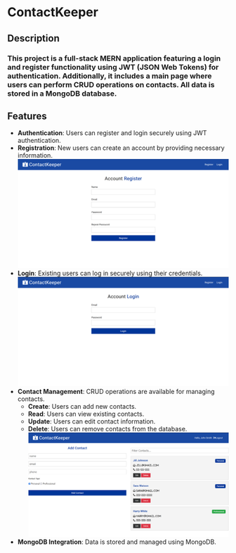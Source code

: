 # ContactKeeper

## Description

### This project is a full-stack MERN application featuring a login and register functionality using JWT (JSON Web Tokens) for authentication. Additionally, it includes a main page where users can perform CRUD operations on contacts. All data is stored in a MongoDB database.

## Features
- **Authentication**: Users can register and login securely using JWT authentication.
- **Registration**: New users can create an account by providing necessary information.
![Image 2](./media/2.png)
- **Login**: Existing users can log in securely using their credentials.
![Image 3](./media/3.png)
- **Contact Management**: CRUD operations are available for managing contacts.
  - **Create**: Users can add new contacts.
  - **Read**: Users can view existing contacts.
  - **Update**: Users can edit contact information.
  - **Delete**: Users can remove contacts from the database.
![Image 1](./media/1.png)
- **MongoDB Integration**: Data is stored and managed using MongoDB.



